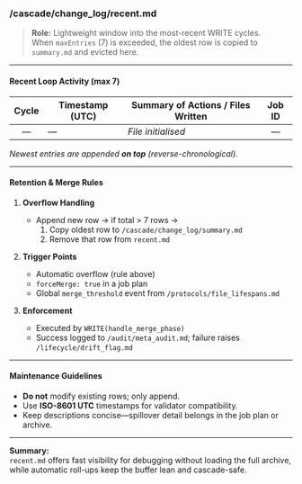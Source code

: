 <!-- @meta {
  "fileType": "rolling",
  "subtype": "buffer",
  "purpose": "Stores the last 7 WRITE-cycle summaries before they are merged into the permanent change log.",
  "editPolicy": "appendOnly",
  "maxEntries": 7,
  "routeScope": "global",
  "mergeTarget": "change_log/summary.md",
  "mergePolicy": "append"
} -->

### /cascade/change_log/recent.md

> **Role:** Lightweight window into the most-recent WRITE cycles.  
> When `maxEntries` (7) is exceeded, the oldest row is copied to `summary.md` and evicted here.

---

#### Recent Loop Activity (max 7)

| Cycle | Timestamp (UTC)      | Summary of Actions / Files Written                  | Job ID |
|:----:|----------------------|------------------------------------------------------|:-----:|
| —    | —                    | _File initialised_                                   | —     |

_Newest entries are appended **on top** (reverse-chronological)._

---

#### Retention & Merge Rules

1. **Overflow Handling**  
   - Append new row → if total > 7 rows →  
     1. Copy oldest row to `/cascade/change_log/summary.md`  
     2. Remove that row from `recent.md`

2. **Trigger Points**  
   - Automatic overflow (rule above)  
   - `forceMerge: true` in a job plan  
   - Global `merge_threshold` event from `/protocols/file_lifespans.md`

3. **Enforcement**  
   - Executed by `WRITE(handle_merge_phase)`  
   - Success logged to `/audit/meta_audit.md`; failure raises `/lifecycle/drift_flag.md`

---

#### Maintenance Guidelines

- **Do not** modify existing rows; only append.  
- Use **ISO-8601 UTC** timestamps for validator compatibility.  
- Keep descriptions concise—spillover detail belongs in the job plan or archive.

---

**Summary:**  
`recent.md` offers fast visibility for debugging without loading the full archive, while automatic roll-ups keep the buffer lean and cascade-safe.
